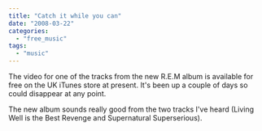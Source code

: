 ```yaml
---
title: "Catch it while you can"
date: "2008-03-22"
categories: 
  - "free_music"
tags: 
  - "music"
---
```


The video for one of the tracks from the new R.E.M album is available for free on the UK iTunes store at present. It's been up a couple of days so could disappear at any point.

The new album sounds really good from the two tracks I've heard (Living Well is the Best Revenge and Supernatural Superserious).
